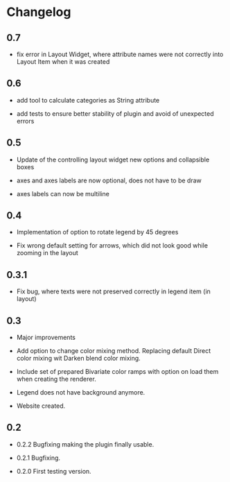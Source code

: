# Changelog

## 0.7

  - fix error in Layout Widget, where attribute names were not correctly into Layout Item when it was created 

## 0.6

  - add tool to calculate categories as String attribute

  - add tests to ensure better stability of plugin and avoid of unexpected errors

## 0.5

  - Update of the controlling layout widget new options and collapsible boxes

  - axes and axes labels are now optional, does not have to be draw

  - axes labels can now be multiline

## 0.4

  - Implementation of option to rotate legend by 45 degrees

  - Fix wrong default setting for arrows, which did not look good while zooming in the layout 

## 0.3.1

  - Fix bug, where texts were not preserved correctly in legend item (in layout)

## 0.3

  - Major improvements
  
  - Add option to change color mixing method. Replacing default Direct color mixing wit Darken blend color mixing.
    
  - Include set of prepared Bivariate color ramps with option on load them when creating the renderer.
  
  - Legend does not have background anymore.   
  
  - Website created.

## 0.2 

- 0.2.2 Bugfixing making the plugin finally usable.
  
- 0.2.1 Bugfixing.
  
- 0.2.0 First testing version.
